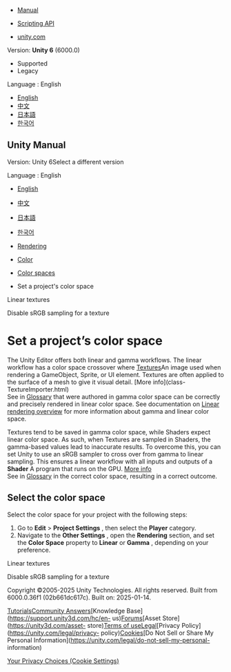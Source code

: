 [](https://docs.unity3d.com)

  * [Manual](../Manual/index.html)
  * [Scripting API](../ScriptReference/index.html)

  * [unity.com](https://unity.com/)

Version: **Unity 6** (6000.0)

  * Supported
  * Legacy

Language : English

  * [English](/Manual/set-project-color-space.html)
  * [中文](/cn/current/Manual/set-project-color-space.html)
  * [日本語](/ja/current/Manual/set-project-color-space.html)
  * [한국어](/kr/current/Manual/set-project-color-space.html)

[](https://docs.unity3d.com)

## Unity Manual

Version: Unity 6Select a different version

Language : English

  * [English](/Manual/set-project-color-space.html)
  * [中文](/cn/current/Manual/set-project-color-space.html)
  * [日本語](/ja/current/Manual/set-project-color-space.html)
  * [한국어](/kr/current/Manual/set-project-color-space.html)

  * [Rendering](rendering-and-post-processing.html)
  * [Color](graphics-color.html)
  * [Color spaces](color-spaces-landing.html)
  * Set a project's color space

[](linear-textures.html)

Linear textures

[](disable-srgb-sampling-textures.html)

Disable sRGB sampling for a texture

# Set a project’s color space

The Unity Editor offers both linear and gamma workflows. The linear workflow
has a color space crossover where [Textures](Textures.html)An image used when
rendering a GameObject, Sprite, or UI element. Textures are often applied to
the surface of a mesh to give it visual detail. [More info](class-
TextureImporter.html)  
See in [Glossary](Glossary.html#texture) that were authored in gamma color
space can be correctly and precisely rendered in linear color space. See
documentation on [Linear rendering overview](color-spaces-landing.html) for
more information about gamma and linear color space.

Textures tend to be saved in gamma color space, while Shaders expect linear
color space. As such, when Textures are sampled in Shaders, the gamma-based
values lead to inaccurate results. To overcome this, you can set Unity to use
an sRGB sampler to cross over from gamma to linear sampling. This ensures a
linear workflow with all inputs and outputs of a **Shader** A program that
runs on the GPU. [More info](Shaders.html)  
See in [Glossary](Glossary.html#Shader) in the correct color space, resulting
in a correct outcome.

## Select the color space

Select the color space for your project with the following steps:

  1. Go to **Edit** > **Project Settings** , then select the **Player** category.
  2. Navigate to the **Other Settings** , open the **Rendering** section, and set the **Color Space** property to **Linear** or **Gamma** , depending on your preference.

[](linear-textures.html)

Linear textures

[](disable-srgb-sampling-textures.html)

Disable sRGB sampling for a texture

Copyright ©2005-2025 Unity Technologies. All rights reserved. Built from
6000.0.36f1 (02b661dc617c). Built on: 2025-01-14.

[Tutorials](https://learn.unity.com/)[Community
Answers](https://answers.unity3d.com)[Knowledge
Base](https://support.unity3d.com/hc/en-
us)[Forums](https://forum.unity3d.com)[Asset Store](https://unity3d.com/asset-
store)[Terms of
use](https://docs.unity3d.com/Manual/TermsOfUse.html)[Legal](https://unity.com/legal)[Privacy
Policy](https://unity.com/legal/privacy-
policy)[Cookies](https://unity.com/legal/cookie-policy)[Do Not Sell or Share
My Personal Information](https://unity.com/legal/do-not-sell-my-personal-
information)

[Your Privacy Choices (Cookie Settings)](javascript:void\(0\);)

